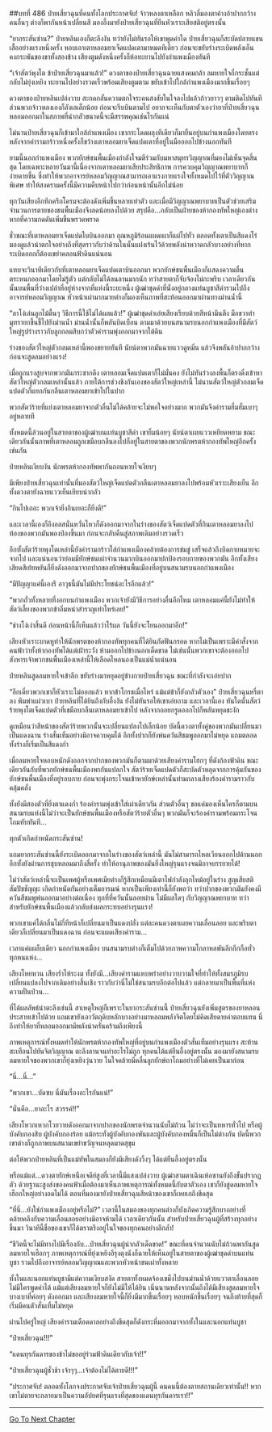 ##บทที่ 486 ป๋ายเสี่ยวฉุนที่คนทั้งโลกประกาศจับ!
จ้าวหลงตาเหลือก หลิวลี่มองตาค้างอ้าปากกว้าง คนอื่นๆ ต่างก็พากันหน้าเปลี่ยนสี มองอึ้งมายังป๋ายเสี่ยวฉุนที่ยืนหัวเราะเสียสติอยู่ตรงนั้น

“ยากระสันซ่าน?” ป๋ายหลินเองก็ตะลึงงัน ทว่ายังไม่ทันรอให้เขาพูดคำใด ป๋ายเสี่ยวฉุนก็สะบัดปลายแขนเสื้ออย่างแรงหนึ่งครั้ง หอบเอาเตาหลอมยาเจ็ดแปดเตามาหมดทีเดียว ก่อนจะขยับร่างระเบิดพลังเอ็นคงกระพันของขาทั้งสองข้าง เสียงตูมดังหนึ่งครั้งก็ห้อทะยานไปยังกำแพงเมืองทันที

“เจ้าสัตว์พุงโต ข้าป๋ายเสี่ยวฉุนมาแล้ว!” ดวงตาของป๋ายเสี่ยวฉุนฉายแสงคมกล้า ลมหายใจถี่กระชั้นแต่กลับไม่ยุ่งเหยิง ทะยานไปอย่างรวดเร็วพร้อมเสียงตูมตาม ขยับเข้าไปใกล้กำแพงเมืองมากขึ้นเรื่อยๆ

ดวงตาของป๋ายหลินเปล่งวาบ สะกดกลั้นความตกใจระคนสงสัยในใจลงไปแล้วก้าวยาวๆ ตามติดไปทันที ส่วนพวกจ้าวหลงเองก็ลังเลเล็กน้อย ก่อนจะรีบบินตามไป อยากจะเห็นกับตาตัวเองว่ายาที่ป๋ายเสี่ยวฉุนหลอมออกมาในสภาพที่น่ากลัวขนาดนี้จะมีสรรพคุณเช่นไรกันแน่

ไม่นานป๋ายเสี่ยวฉุนก็เข้ามาใกล้กำแพงเมือง เขากระโดดผลุงทีเดียวก็มายืนอยู่บนกำแพงเมืองโดยตรง หลังจากคำรามกร้าวหนึ่งครั้งก็ขว้างเตาหลอมยาเจ็ดแปดเตาที่อยู่ในมือออกไปข้างนอกทันที

ยามนี้นอกกำแพงเมือง พวกยักษ์ชนพื้นเมืองกำลังโจมตีร่วมกับมหาสมุทรวิญญาณที่มองไม่เห็นจุดสิ้นสุด โดยเฉพาะหลายวันมานี้เนื่องจากเตาหลอมยาเสียประสิทธิภาพ การควบคุมวิญญาณพยาบาทก็ง่ายดายขึ้น ซึ่งทำให้พวกอาจารย์หลอมวิญญาณสามารถเอาแรงกายแรงใจทั้งหมดไปไว้ที่ตัววิญญาณพิเศษ ทำให้สงครามครั้งนี้มีความคืบหน้าไปกว่าก่อนหน้านั้นอีกไม่น้อย

ทุกวันเสียงอึกทึกครึกโครมจะต้องดังเพิ่มขึ้นหลายเท่าตัว และเมื่อมีวิญญาณพยาบาทเป็นตัวช่วยเสริม จำนวนการตายของชนพื้นเมืองจึงลดน้อยลงไปด้วย สรุปคือ...กลับเป็นฝ่ายของห้ากองทัพใหญ่เองต่างหากที่ความกดดันเพิ่มขึ้นพรวดพราด

ชั่วขณะที่เตาหลอมยาเจ็ดแปดใบบินออกมา อุณหภูมิร้อนแผดเผาก็แผ่ไปทั่ว ตลอดทั้งเตาเป็นสีแดงโร่ มองดูแล้วน่าตกใจอย่างถึงที่สุดราวกับว่าด้านในนั้นแฝงเร้นไว้ด้วยพลังน่าหวาดกลัวบางอย่างที่หากระเบิดออกก็ต้องเขย่าคลอนฟ้าดินแน่นอน

แทบจะวินาทีเดียวกับที่เตาหลอมยาเจ็ดแปดเตาบินออกมา พวกยักษ์ชนพื้นเมืองก็แสดงความตื่นตระหนกออกมาโดยไม่รู้ตัว แต่กลับไม่ได้ลนลานมากนัก ทว่าสายตาก็จับจ้องไม่กะพริบ เวลาเดียวกันนั้นบนพื้นที่ว่างเปล่าที่อยู่ห่างจากที่แห่งนี้ระยะหนึ่ง ผู้เฒ่าชุดดำที่นั่งอยู่กลางแท่นบูชาสีดำรวมไปถึงอาจารย์หลอมวิญญาณ หัวหน้าเผ่ามากมายต่างก็มองเห็นภาพที่สะท้อนออกมาผ่านทางม่านน้ำนี้

“ลาโง่เล่นลูกไม้ตื้นๆ วิธีการนี้ใช้ไม่ได้ผลแล้ว!” ผู้เฒ่าชุดดำเอ่ยเสียงเรียบด้วยสีหน้ามึนตึง มือขวาทำมุทรายกขึ้นชี้ไปยังม่านน้ำ ม่านน้ำนั้นก็พลันบิดเบือน ตามมาด้วยบนสนามรบนอกกำแพงเมืองที่มีสัตว์ใหญ่รูปร่างราวกับลูกกลมสิบกว่าตัวคำรามพุ่งออกมาจากใต้ดิน

ร่างของสัตว์ใหญ่ตัวกลมเหล่านี้พองขยายทันที นัยน์ตาพวกมันฉายแววดูหมิ่น แล้วจึงพลันอ้าปากกว้างก่อนจะสูดลมอย่างแรง!

เมื่อถูกแรงสูบจากพวกมันกระชากดึง เตาหลอมเจ็ดแปดเตาก็ไม่มั่นคง ยังไม่ทันร่วงลงพื้นก็ตรงดิ่งเข้าหาสัตว์ใหญ่ตัวกลมเหล่านั้นแล้ว ภายใต้การช่วงชิงกันเองของสัตว์ใหญ่เหล่านี้ ไม่นานสัตว์ใหญ่ตัวกลมเจ็ดแปดตัวก็แยกกันกลืนเตาหลอมยาเข้าไปในปาก

พวกสัตว์ร้ายที่แย่งเตาหลอมยาจากตัวอื่นไม่ได้คล้ายจะไม่พอใจอย่างมาก พวกมันจึงคำรามฮึ่มฮั่มเบาๆ อยู่หลายที

ทั้งหมดนี้ล้วนอยู่ในสายตาของผู้เฒ่าบนแท่นบูชาสีดำ เขายิ้มน้อยๆ นัยน์ตาเผยแววเหยียดหยาม ขณะเดียวกันนั้นภาพที่เตาหลอมถูกเขมือบกลืนลงไปก็อยู่ในสายตาของพวกนักพรตห้ากองทัพใหญ่อีกครั้งเช่นกัน

ป๋ายหลินเงียบงัน นักพรตห้ากองทัพพากันถอนหายใจเงียบๆ

มีเพียงป๋ายเสี่ยวฉุนเท่านั้นที่มองสัตว์ใหญ่เจ็ดแปดตัวกลืนเตาหลอมยาลงไปพร้อมหัวเราะเสียงเย็น อีกทั้งดวงตายังฉายแววเย็นเยียบน่ากลัว

“กินไปเถอะ พวกเจ้ายิ่งกินเยอะก็ยิ่งดี!”

และเวลานี้เองก็อึงอลสนั่นหวั่นไหวก็ดังออกมาจากในร่างของสัตว์เจ็ดแปดตัวที่กินเตาหลอมยาลงไป ท้องของพวกมันพองป่องขึ้นมา ก่อนจะกลับคืนสู่สภาพเดิมอย่างรวดเร็ว

อีกทั้งสัตว์ร้ายพุงโตเหล่านี้ยังคำรามกร้าวใส่กำแพงเมืองคล้ายต้องการข่มขู่ เสร็จแล้วถึงบิดกายหมายจะจากไป และแน่นอนว่าย่อมมียักษ์ชนเผ่าจำนวนมากบินออกมาปกป้องรอบกายของพวกมัน อีกทั้งเสียงเสียดสีเย้ยหยันก็ยิ่งดังออกมาจากปากของยักษ์ชนพื้นเมืองที่อยู่บนสนามรบนอกกำแพงเมือง

“มีปัญญาแค่นี้เองรึ อาวุธนี้มันไม่มีประโยชน์อะไรอีกแล้ว!”

“พวกถั่วทั้งหลายที่งอกบนกำแพงเมือง พวกเจ้ายังมีวิธีการอย่างอื่นอีกไหม เตาหลอมแค่นี้ยังไม่ทำให้สัตว์เลี้ยงของพวกข้าอิ่มหนำสำราญเท่าไหร่เลย!”

“ช่างโง่เง่าสิ้นดี ก่อนหน้านี้ก็เห็นแล้วว่าไร้ผล วันนี้ยังจะโยนออกมาอีก!”

เสียงหัวเราะบาดหูทำให้นักพรตของห้ากองทัพทุกคนที่ได้ยินกัดฟันกรอด หากไม่เป็นเพราะมีคำสั่งจากคนฟ้าว่าทั้งห้ากองทัพได้แต่เฝ้าระวัง ห้ามออกไปข้างนอกเด็ดขาด ไม่เช่นนั้นพวกเขาจะต้องออกไปสังหารเจ้าพวกชนพื้นเมืองเหล่านี้ให้เลือดไหลนองเป็นแม่น้ำแน่นอน

ป๋ายหลินสูดลมหายใจเข้าลึก ขยับร่างมาหยุดอยู่ข้างกายป๋ายเสี่ยวฉุน ขณะที่กำลังจะเอ่ยปาก

“อีกเดี๋ยวพวกเขาก็หัวเราะไม่ออกแล้ว หากข้าโกรธเมื่อไหร่ แม้แต่ข้าก็ยังกลัวตัวเอง” ป๋ายเสี่ยวฉุนหรี่ตาลง  พึมพำแผ่วเบา ป๋ายหลินที่ได้ยินถึงกับอึ้งงัน ยังไม่ทันรอให้เขาเอ่ยถาม และเวลานี้เอง ทันใดนั้นสัตว์ร้ายพุงโตเจ็ดแปดตัวที่เขมือบกลืนเตาหลอมยาเข้าไป หลังจากถอยกรูดออกไปก็พลันหยุดชะงัก

ดูเหมือนว่าสีหน้าของสัตว์ร้ายพวกนั้นจะเปลี่ยนแปลงไปเล็กน้อย บัดนี้ดวงตาทั้งคู่ของพวกมันเปลี่ยนมาเป็นแดงฉาน ร่างสั่นเทิ้มอย่างมิอาจควบคุมได้ อีกทั้งปากก็ยังพ่นควันสีชมพูออกมาไม่หยุด แถมตลอดทั้งร่างก็เริ่มเป็นสีแดงก่ำ

เมื่อลมหายใจหอบหนักดังออกจากปากของพวกมันก็ตามมาด้วยเสียงคำรามโฮกๆ ที่ดังก้องฟ้าดิน ขณะเดียวกันกับที่พวกยักษ์ชนพื้นเมืองพากันแปลกใจ สัตว์ร้ายเจ็ดแปดตัวก็สะบัดตัวหลุดจากการคุ้มกันของยักษ์ชนพื้นเมืองที่อยู่รอบกาย ก่อนจะพุ่งกระโจนเข้าหายักษ์เหล่านั้นท่ามกลางเสียงร้องคำรามราวกับคลุ้มคลั่ง

ทั้งยังมีสองตัวที่ยิ่งตาแดงก่ำ ร้องคำรามพุ่งเข้าใส่เผ่าเดียวกัน ส่วนตัวอื่นๆ ขอแค่มองเห็นใครก็ตามบนสนามรบแห่งนี้ไม่ว่าจะเป็นยักษ์ชนพื้นเมืองหรือสัตว์ร้ายตัวอื่นๆ พวกมันก็จะร้องคำรามพร้อมกระโจนโถมทับทันที...

ทุกตัวเกิดกำหนัดกระสันซ่าน!

แถมยากระสันซ่านนี้ยังระเบิดออกมาจากในร่างของสัตว์เหล่านี้ มันไม่สามารถไหลเวียนออกไปด้านนอก อีกทั้งยังผ่านการชุบหลอมมาถึงสี่ครั้ง ทำให้อานุภาพของมันยิ่งใหญ่รุนแรงจนมิอาจบรรยายได้!

ไม่ว่าสัตว์เหล่านี้จะเป็นเพศผู้หรือเพศเมียต่างก็รู้สึกเหมือนมีเตาไฟกำลังลุกไหม้อยู่ในร่าง สูญเสียสติสัมปัชชัญญะ เกิดกำหนัดกันอย่างเต็มอารมณ์ หากเป็นเพียงเท่านี้ก็ยังพอว่า ทว่าปากของพวกมันยังคงมีควันสีชมพูพ่นออกมาอย่างต่อเนื่อง ทุกที่ที่ควันนั้นลอยผ่าน ไม่มีผลใดๆ กับวิญญาณพยาบาท ทว่าสำหรับยักษ์ชนพื้นเมืองแล้วกลับส่งผลกระทบอย่างรุนแรง!

พวกเขาแค่ได้กลิ่นไม่กี่ทีหน้าก็เปลี่ยนมาเป็นแดงปลั่ง แต่ละคนดวงตาเผยความเลื่อนลอย และพริบตาเดียวก็เปลี่ยนมาเป็นแดงฉาน ก่อนจะแผดเสียงคำราม...

เวลาแค่แผล็บเดียว นอกกำแพงเมือง บนสนามรบต่างก็เต็มไปด้วยภาพความโกลาหลพันลึกกึกกือทั่วทุกหนแห่ง...

เสียงโหยหวน เสียงร่ำไห้ระงม ทั้งยังมี...เสียงคำรามแหบพร่าอย่างวาบวามใจที่ทำให้ทั้งสมรภูมิรบเปลี่ยนแปลงไปจากเดิมอย่างสิ้นเชิง ราวกับว่านี่ไม่ใช่สนามรบอีกต่อไปแล้ว แต่กลายมาเป็นพื้นที่แห่งความปั่นป่วน...

ที่ได้ผลลัพธ์น่าตะลึงเช่นนี้ สาเหตุใหญ่ก็เพราะในยากระสันซ่านนี้ ป๋ายเสี่ยวฉุนยังเพิ่มสูตรของยาหลอนประสาทเข้าไปด้วย แถมเขายังเอาวัตถุดิบหลักบางอย่างมาหลอมพลังจิตโดยไม่คิดเสียดายค่าตอบแทน นี่ถึงทำให้ยาที่หลอมออกมามีพลังน่าครั่นคร้ามถึงเพียงนี้

ภาพเหตุการณ์ทั้งหมดทำให้นักพรตห้ากองทัพใหญ่ที่อยู่บนกำแพงเมืองตัวสั่นเทิ้มอย่างรุนแรง สะท้านสะเทือนไปยันจิตวิญญาณ ตะลึงลานจนทำอะไรไม่ถูก ทุกคนได้แต่ยืนอึ้งอยู่ตรงนั้น มองมายังสนามรบ ลมหายใจของพวกเขาก็ยุ่งเหยิงวุ่นวาย ในใจคล้ายมีคลื่นลูกยักษ์ถาโถมอย่างที่ไม่เคยเป็นมาก่อน

“นี่...นี่...”

“พวกเขา...บัดซบ นี่มันเรื่องอะไรกันแน่!”

“นั่นคือ...ยาอะไร สวรรค์!!”

เสียงโหวกเหวกโวยวายดังออกมาจากปากของนักพรตจำนวนนับไม่ถ้วน ไม่ว่าจะเป็นทหารทั่วไป หรือผู้บังคับกองสิบ ผู้บังคับกองร้อย แม้กระทั่งผู้บังคับกองพันและผู้บังคับกองหมื่นก็เป็นไม่ต่างกัน บัดนี้พวกเขาต่างก็ถูกภาพบนสนามเขย่าขวัญจนหลุดมาดสุขุม

ต่อให้พวกป๋ายหลินที่เป็นแม่ทัพในสมองก็ยังมีเสียงดังวิ้งๆ ได้แต่ยืนอึ้งอยู่ตรงนั้น

หรือแม้แต่...ดวงตายักษ์เหนือเจดีย์สูงที่เวลานี้มีแสงเปล่งวาบ ผู้เฒ่าสามตาเฉินเห้อซานยังถึงขั้นปรากฏตัว ด้วยฐานะสูงส่งของคนฟ้าเมื่อต้องมาเห็นภาพเหตุการณ์ทั้งหมดนี้กับตาตัวเอง เขาก็ยังสูดลมหายใจเฮือกใหญ่อย่างอดไม่ได้ ตอนที่มองมายังป๋ายเสี่ยวฉุนสีหน้าของเขาก็เหยเกถึงขีดสุด

“ที่นี่...ยังใช่กำแพงเมืองอยู่หรือไม่?” เวลานี้ในสมองของทุกคนต่างก็บังเกิดความรู้สึกบางอย่างที่คล้ายคลึงกับความเลื่อนลอยอย่างมิอาจห้ามได้ เวลาเดียวกันนั้น สำหรับป๋ายเสี่ยวฉุนผู้ที่สร้างทุกอย่างขึ้นมา วินาทีนี้ชื่อของเขาก็ได้ตราตรึงอยู่ในใจของทุกคนอย่างลึกล้ำ!

“ชีวิตนี้จะไม่มีทางไปมีเรื่องกับ...ป๋ายเสี่ยวฉุนผู้น่ากลัวเด็ดขาด!” ขณะที่คนจำนวนนับไม่ถ้วนพากันสูดลมหายใจเฮือกๆ ภาพเหตุการณ์ที่ยุ่งเหยิงอีรุงตุงนังก็ฉายให้เห็นอยู่ในสายตาของผู้เฒ่าชุดดำบนแท่นบูชา รวมไปถึงอาจารย์หลอมวิญญาณและพวกหัวหน้าชนเผ่าทั้งหลาย

ทั้งในและนอกแท่นบูชามีแต่ความเงียบสงัด สายตาทั้งหมดจ้องเขม็งไปบนม่านน้ำด้วยแววตาเลื่อนลอย ไม่มีใครพูดคำได้ แม้แต่เสียงลมหายใจก็ยังไม่มีให้ได้ยิน เนิ่นนานหลังจากนั้นถึงได้มีเสียงสูดลมหายใจบางเบาที่ค่อยๆ ดังออกมา และเสียงลมหายใจนี้ก็ยิ่งมีมากขึ้นเรื่อยๆ หอบหนักขึ้นเรื่อยๆ จนถึงท้ายที่สุดก็เริ่มมีคนตัวสั่นเทิ้มไม่หยุด

ผ่านไปครู่ใหญ่ เสียงคำรามเดือดดาลอย่างถึงขีดสุดก็ดังกระหึ่มออกมาจากทั้งในและนอกแท่นบูชา

“ป๋ายเสี่ยวฉุน!!!”

“แดนทุรกันดารของข้าไม่ขออยู่ร่วมฟ้าดินเดียวกับเจ้า!!”

“ป๋ายเสี่ยวฉุนผู้ชั่วช้า เจ้าๆๆ...เจ้าต้องไม่ได้ตายดี!!!”

“ประกาศจับ! ตลอดทั้งโลกจงประกาศจับเจ้าป๋ายเสี่ยวฉุนผู้นี้ คนคนนี้ต้องตายสถานเดียวเท่านั้น!! หากเขาไม่ตายจะกลายมาเป็นความอัปยศที่รุนแรงที่สุดของแดนทุรกันดารเรา!!”


------


[Go To Next Chapter]( ./109.md)